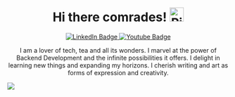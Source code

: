<htmlk>
<h1 align="center">Hi there comrades! <a href="https://emoji.gg/emoji/1545-pika-hi"><img src="https://cdn3.emoji.gg/emojis/1545-pika-hi.gif" width="32px" height="32px" alt="Pika_Hi"></a></h1>
<div id="badges" align="center">
  <a href="https://www.linkedin.com/in/ong-gabriel-riverine-susanto-8994b2266">
    <img src="https://img.shields.io/badge/LinkedIn-blue?style=for-the-badge&logo=linkedin&logoColor=white" alt="LinkedIn Badge"/>
  </a>
  <a href="https://www.youtube.com/channel/UC5s3FdG5mlgcQ9XofSF8p6w">
    <img src="https://img.shields.io/badge/YouTube-red?style=for-the-badge&logo=youtube&logoColor=white" alt="Youtube Badge"/>
  </a>

</div>
<p align="center">I am a lover of tech, tea and all its wonders. I marvel at the power of Backend Development and the infinite possibilities it offers. I delight in learning new things and expanding my horizons. I cherish writing and art as forms of expression and creativity.</p>

<img src="https://media.discordapp.net/attachments/1023598916857499680/1173582856388362240/light_mode.png?ex=65647b35&is=65520635&hm=04544ddd46661cc09ae25a821f526f5c6cee7dd9acb92c830c2828a2d1830b02&=&width=1202&height=676"></html>





